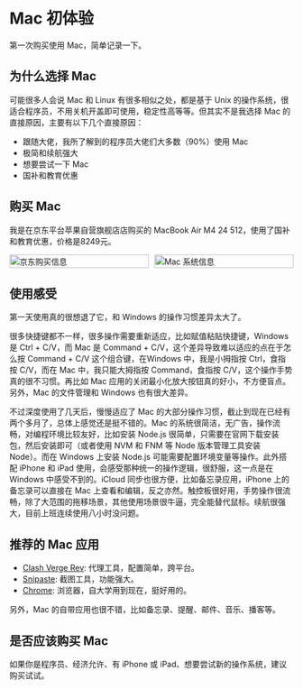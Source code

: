 # Mac 初体验

第一次购买使用 Mac，简单记录一下。

## 为什么选择 Mac

可能很多人会说 Mac 和 Linux 有很多相似之处，都是基于 Unix 的操作系统，很适合程序员，不用关机开盖即可使用，稳定性高等等。但其实不是我选择 Mac 的直接原因，主要有以下几个直接原因：
- 跟随大佬，我所了解到的程序员大佬们大多数（90%）使用 Mac
- 极简和续航强大
- 想要尝试一下 Mac
- 国补和教育优惠

## 购买 Mac

我是在京东平台苹果自营旗舰店店购买的 MacBook Air M4 24 512，使用了国补和教育优惠，价格是8249元。

<div style="display: flex; gap: 10px;">
  <div style="flex: 1;">
    <img src="/Snipaste_2025-06-18_14-54-18.jpg" alt="京东购买信息" style="width: 100%;">
  </div>
  <div style="flex: 1;">
    <img src="/Snipaste_2025-06-18_16-28-17.jpg" alt="Mac 系统信息" style="width: 100%;">
  </div>
</div>

## 使用感受

第一天使用真的很想退了它，和 Windows 的操作习惯差异太大了。

很多快捷键都不一样，很多操作需要重新适应，比如赋值粘贴快捷键，Windows 是 Ctrl + C/V，而 Mac 是 Command + C/V，这个差异导致难以适应的点在于怎么按 Command + C/V 这个组合键，在Windows 中，我是小拇指按 Ctrl，食指按 C/V，而在 Mac 中，我只能大拇指按 Command，食指按 C/V，这个操作手势真的很不习惯。再比如 Mac 应用的关闭最小化放大按钮真的好小，不方便盲点。另外，Mac 的文件管理和 Windows 也有很大差异。

不过深度使用了几天后，慢慢适应了 Mac 的大部分操作习惯，截止到现在已经有两个多月了，总体上感觉还是挺不错的。Mac 的系统很简洁，无广告，操作流畅，对编程环境比较友好，比如安装 Node.js 很简单，只需要在官网下载安装包，然后安装即可（或者使用 NVM 和 FNM 等 Node 版本管理工具安装 Node）。而在 Windows 上安装 Node.js 可能需要配置环境变量等操作。此外搭配 iPhone 和 iPad 使用，会感受那种统一的操作逻辑，很舒服，这一点是在 Windows 中感受不到的。iCloud 同步也很方便，比如备忘录应用，iPhone 上的备忘录可以直接在 Mac 上查看和编辑，反之亦然。触控板很好用，手势操作很流畅，除了大范围的拖移场景，其他使用场景很牛逼，完全能替代鼠标。续航很强大，目前上班连续使用八小时没问题。

## 推荐的 Mac 应用

- [Clash Verge Rev](https://www.clashverge.dev/): 代理工具，配置简单，跨平台。
- [Snipaste](https://www.snipaste.com/): 截图工具，功能强大。
- [Chrome](https://www.google.com/chrome/): 浏览器，自大学用到现在，挺好用的。

另外，Mac 的自带应用也很不错，比如备忘录、提醒、邮件、音乐、播客等。

## 是否应该购买 Mac

如果你是程序员、经济允许、有 iPhone 或 iPad、想要尝试新的操作系统，建议购买试试。
